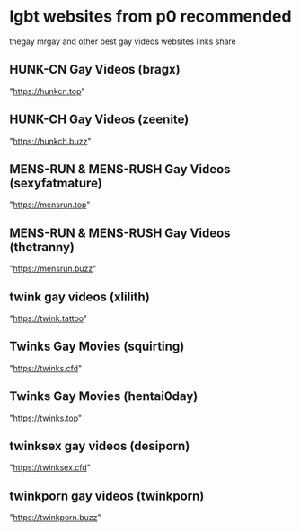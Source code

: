 # lgbt websites from p0 recommended
thegay mrgay and other best gay videos websites links share

## HUNK-CN Gay Videos (bragx)  
"https://hunkcn.top"       

## HUNK-CH Gay Videos (zeenite)
"https://hunkch.buzz"

## MENS-RUN & MENS-RUSH Gay Videos (sexyfatmature)
"https://mensrun.top"

## MENS-RUN & MENS-RUSH Gay Videos (thetranny)
"https://mensrun.buzz"

## twink gay videos (xlilith)
"https://twink.tattoo"

## Twinks Gay Movies (squirting)
"https://twinks.cfd"

## Twinks Gay Movies (hentai0day)
"https://twinks.top"

## twinksex gay videos (desiporn)
"https://twinksex.cfd"

## twinkporn gay videos (twinkporn)
"https://twinkporn.buzz"
    
